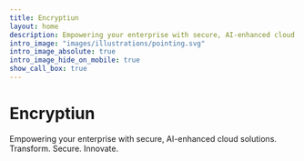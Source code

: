 ```yaml
---
title: Encryptiun
layout: home
description: Empowering your enterprise with secure, AI-enhanced cloud solutions. Transform. Secure. Innovate.
intro_image: "images/illustrations/pointing.svg"
intro_image_absolute: true
intro_image_hide_on_mobile: true
show_call_box: true
---
```


# Encryptiun

Empowering your enterprise with secure, AI-enhanced cloud solutions. Transform. Secure. Innovate.
